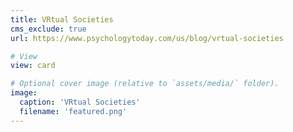 ```yaml
---
title: VRtual Societies
cms_exclude: true
url: https://www.psychologytoday.com/us/blog/vrtual-societies

# View
view: card

# Optional cover image (relative to `assets/media/` folder).
image:
  caption: 'VRtual Societies'
  filename: 'featured.png'
---
```


